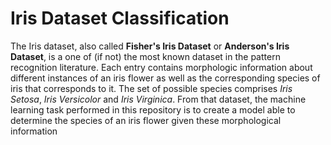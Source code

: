 # Iris Dataset Classification
The Iris dataset, also called **Fisher's Iris Dataset** or **Anderson's Iris Dataset**, is a one of (if not) the most known dataset in the pattern recognition literature. Each entry contains morphologic information about different instances of an iris flower as well as the corresponding species of iris that corresponds to it. The set of possible species comprises *Iris Setosa*, *Iris Versicolor* and *Iris Virginica*. From that dataset, the machine learning task performed in this repository is to create a model able to determine the species of an iris flower given these morphological information
